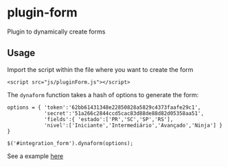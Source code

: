 # plugin-form
Plugin to dynamically create forms

## Usage
Import the script within the file where you want to create the form
```
<script src="js/pluginForm.js"></script>
```
The `dynaform` function takes a hash of options to generate the form:
```
options = { 'token':'62bb61431348e22850828a5829c4373faafe29c1',
			'secret':'51a266c2844ccd5cac83d88de88d82d05358aa51', 
			'fields':{ 'estado':['PR','SC','SP','RS'], 
			'nivel':['Iniciante','Intermediário','Avançado','Ninja'] } }

$('#integration_form').dynaform(options); 
```
See a example [here](form.html)
